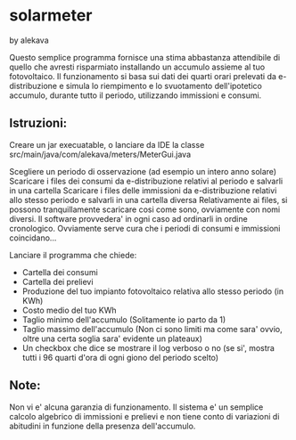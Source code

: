 # solarmeter
by alekava

Questo semplice programma fornisce una stima abbastanza attendibile di quello che avresti risparmiato installando un accumulo assieme al tuo fotovoltaico.
Il funzionamento si basa sui dati dei quarti orari prelevati da e-distribuzione e simula lo riempimento e lo svuotamento dell'ipotetico accumulo, durante tutto il periodo, utilizzando immissioni e consumi. 

## Istruzioni:

Creare un jar execuatable, o lanciare da IDE la classe src/main/java/com/alekava/meters/MeterGui.java

Scegliere un periodo di osservazione (ad esempio un intero anno solare)
Scaricare i files dei consumi da e-distribuzione relativi al periodo e salvarli in una cartella
Scaricare i files delle immissioni da e-distribuzione relativi allo stesso periodo e salvarli in una cartella diversa
Relativamente ai files, si possono tranquillamente scaricare cosi come sono, ovviamente con nomi diversi. Il software provvedera' in ogni caso ad ordinarli in ordine cronologico.
Ovviamente serve cura che i periodi di consumi e immissioni coincidano...

Lanciare il programma che chiede:

- Cartella dei consumi
- Cartella dei prelievi
- Produzione del tuo impianto fotovoltaico relativa allo stesso periodo (in KWh)
- Costo medio del tuo KWh
- Taglio minimo dell'accumulo (Solitamente io parto da 1)
- Taglio massimo dell'accumulo (Non ci sono limiti ma come sara' ovvio, oltre una certa soglia sara' evidente un plateaux)
- Un checkbox che dice se mostrare il log verboso o no (se si', mostra tutti i 96 quarti d'ora di ogni giono del periodo scelto)
  
## Note:
Non vi e' alcuna garanzia di funzionamento. Il sistema e' un semplice calcolo algebrico di immissioni e prelievi e non tiene conto di variazioni di abitudini in funzione della presenza dell'accumulo.


